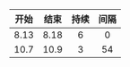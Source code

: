 |  开始     |  结束  |  持续 |  间隔 |
| :----:     | :---:  |   :-:  |   :-: |
|  8.13     |  8.18 |  6 |  0 |
|  10.7     |  10.9 |  3 |   54 |



    



